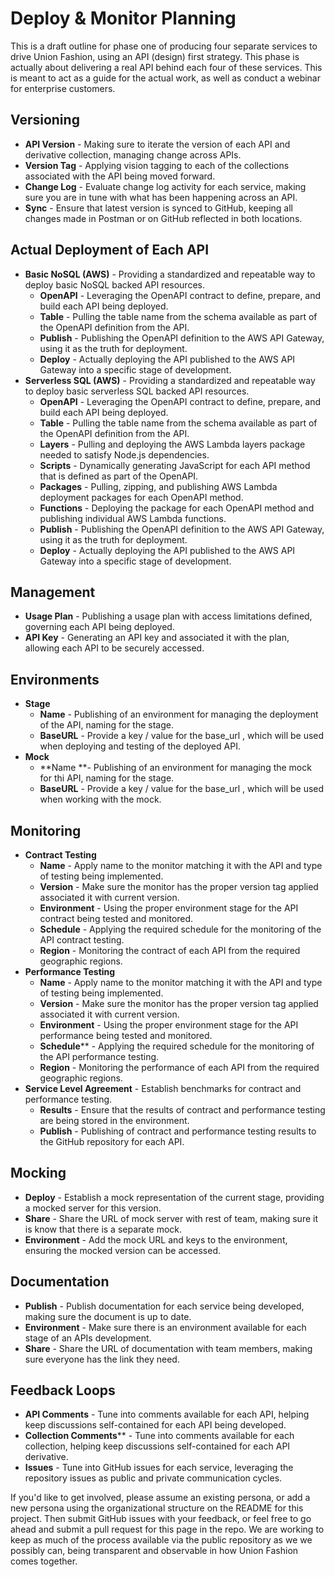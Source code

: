 # Deploy & Monitor Planning

This is a draft outline for phase one of producing four separate services to drive Union Fashion, using an API (design) first strategy. This phase is actually about delivering a real API behind each four of these services. This is meant to act as a guide for the actual work, as well as conduct a webinar for enterprise customers.

## Versioning

* **API Version** - Making sure to iterate the version of each API and derivative collection, managing change across APIs.
* **Version Tag** - Applying vision tagging to each of the collections associated with the API being moved forward.
* **Change Log** - Evaluate change log activity for each service, making sure you are in tune with what has been happening across an API.
* **Sync** - Ensure that latest version is synced to GitHub, keeping all changes made in Postman or on GitHub reflected in both locations.

## Actual Deployment of Each API

* **Basic NoSQL (AWS)** - Providing a standardized and repeatable way to deploy basic NoSQL backed API resources.
    * **OpenAPI** - Leveraging the OpenAPI contract to define, prepare, and build each API being deployed.
    * **Table** - Pulling the table name from the schema available as part of the OpenAPI definition from the API.
    * **Publish** - Publishing the OpenAPI definition to the AWS API Gateway, using it as the truth for deployment.
    * **Deploy** - Actually deploying the API published to the AWS API Gateway into a specific stage of development.
* **Serverless SQL (AWS)** - Providing a standardized and repeatable way to deploy basic serverless SQL backed API resources.
    * **OpenAPI** - Leveraging the OpenAPI contract to define, prepare, and build each API being deployed.
    * **Table** - Pulling the table name from the schema available as part of the OpenAPI definition from the API.
    * **Layers** - Pulling and deploying the AWS Lambda layers package needed to satisfy Node.js dependencies.
    * **Scripts** - Dynamically generating JavaScript for each API method that is defined as part of the OpenAPI.
    * **Packages** - Pulling, zipping, and publishing AWS Lambda deployment packages for each OpenAPI method.
    * **Functions** - Deploying the package for each OpenAPI method and publishing individual AWS Lambda functions.
    * **Publish** - Publishing the OpenAPI definition to the AWS API Gateway, using it as the truth for deployment.
    * **Deploy** - Actually deploying the API published to the AWS API Gateway into a specific stage of development.

## Management

* **Usage Plan** - Publishing a usage plan with access limitations defined, governing each API being deployed.
* **API Key** - Generating an API key and associated it with the plan, allowing each API to be securely accessed.

## Environments

* **Stage**
    * **Name** - Publishing of an environment for managing the deployment of the API, naming for the stage.
    * **BaseURL** - Provide a key / value for the base_url , which will be used when deploying and testing of the deployed API.
* **Mock**
    * **Name **- Publishing of an environment for managing the mock for thi API, naming for the stage.
    * **BaseURL** - Provide a key / value for the base_url , which will be used when working with the mock.

## Monitoring

* **Contract Testing**
    * **Name** - Apply name to the monitor matching it with the API and type of testing being implemented.
    * **Version** - Make sure the monitor has the proper version tag applied associated it with current version.
    * **Environment** - Using the proper environment stage for the API contract being tested and monitored.
    * **Schedule** - Applying the required schedule for the monitoring of the API contract testing.
    * **Region** -  Monitoring the contract of each API from the required geographic regions.
* **Performance Testing**
    * **Name** - Apply name to the monitor matching it with the API and type of testing being implemented.
    * **Version** - Make sure the monitor has the proper version tag applied associated it with current version.
    * **Environment** - Using the proper environment stage for the API performance being tested and monitored.
    * **Schedule**** - Applying the required schedule for the monitoring of the API performance testing.
    * **Region** -  Monitoring the performance of each API from the required geographic regions.
* **Service Level Agreement** - Establish benchmarks for contract and performance testing.
    * **Results** - Ensure that the results of contract and performance testing are being stored in the environment.
    * **Publish** - Publishing of contract and performance testing results to the GitHub repository for each API.

## Mocking

* **Deploy** - Establish a mock representation of the current stage, providing a mocked server for this version.
* **Share** - Share the URL of mock server with rest of team, making sure it is know that there is a separate mock.
* **Environment** - Add the mock URL and keys to the environment, ensuring the mocked version can be accessed.

## Documentation

* **Publish** - Publish documentation for each service being developed, making sure the document is up to date.
* **Environment** - Make sure there is an environment available for each stage of an APIs development.
* **Share** - Share the URL of documentation with team members, making sure everyone has the link they need.

## Feedback Loops

* **API Comments** - Tune into comments available for each API, helping keep discussions self-contained for each API being developed.
* **Collection Comments**** - Tune into comments available for each collection, helping keep discussions self-contained for each API derivative.
* **Issues** - Tune into GitHub issues for each service, leveraging the repository issues as public and private communication cycles.

If you'd like to get involved, please assume an existing persona, or add a new persona using the organizational structure on the README for this project. Then submit GitHub issues with your feedback, or feel free to go ahead and submit a pull request for this page in the repo. We are working to keep as much of the process available via the public repository as we we possibly can, being transparent and observable in how Union Fashion comes together.
